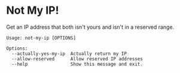 # Not My IP!

Get an IP address that both isn't yours and isn't in a reserved range.

```
Usage: not-my-ip [OPTIONS]

Options:
  --actually-yes-my-ip  Actually return my IP
  --allow-reserved      Allow reserved IP addresses
  --help                Show this message and exit.
```
